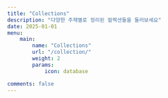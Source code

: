 ```yaml
---
title: "Collections"
description: "다양한 주제별로 정리된 컬렉션들을 둘러보세요"
date: 2025-01-01
menu:
    main:
        name: "Collections"
        url: "/collection/"
        weight: 2
        params:
            icon: database

comments: false
---
```

